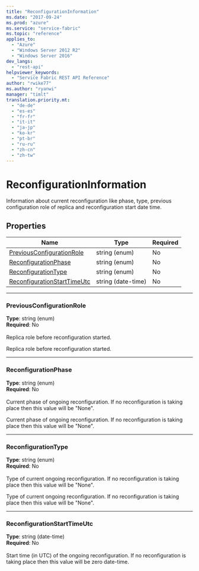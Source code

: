 ```yaml
---
title: "ReconfigurationInformation"
ms.date: "2017-09-24"
ms.prod: "azure"
ms.service: "service-fabric"
ms.topic: "reference"
applies_to: 
  - "Azure"
  - "Windows Server 2012 R2"
  - "Windows Server 2016"
dev_langs: 
  - "rest-api"
helpviewer_keywords: 
  - "Service Fabric REST API Reference"
author: "rwike77"
ms.author: "ryanwi"
manager: "timlt"
translation.priority.mt: 
  - "de-de"
  - "es-es"
  - "fr-fr"
  - "it-it"
  - "ja-jp"
  - "ko-kr"
  - "pt-br"
  - "ru-ru"
  - "zh-cn"
  - "zh-tw"
---
```

# ReconfigurationInformation

Information about current reconfiguration like phase, type, previous configuration role of replica and reconfiguration start date time.

## Properties
| Name | Type | Required |
| --- | --- | --- |
| [PreviousConfigurationRole](#previousconfigurationrole) | string (enum) | No |
| [ReconfigurationPhase](#reconfigurationphase) | string (enum) | No |
| [ReconfigurationType](#reconfigurationtype) | string (enum) | No |
| [ReconfigurationStartTimeUtc](#reconfigurationstarttimeutc) | string (date-time) | No |

____
### PreviousConfigurationRole
__Type__: string (enum) <br/>
__Required__: No<br/>
<br/>
Replica role before reconfiguration started.

Replica role before reconfiguration started.


____
### ReconfigurationPhase
__Type__: string (enum) <br/>
__Required__: No<br/>
<br/>
Current phase of ongoing reconfiguration. If no reconfiguration is taking place then this value will be "None".

Current phase of ongoing reconfiguration. If no reconfiguration is taking place then this value will be "None".


____
### ReconfigurationType
__Type__: string (enum) <br/>
__Required__: No<br/>
<br/>
Type of current ongoing reconfiguration. If no reconfiguration is taking place then this value will be "None".

Type of current ongoing reconfiguration. If no reconfiguration is taking place then this value will be "None".


____
### ReconfigurationStartTimeUtc
__Type__: string (date-time) <br/>
__Required__: No<br/>
<br/>
Start time (in UTC) of the ongoing reconfiguration. If no reconfiguration is taking place then this value will be zero date-time.
